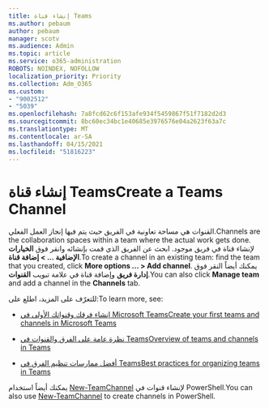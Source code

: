 ```yaml
---
title: إنشاء قناة Teams
ms.author: pebaum
author: pebaum
manager: scotv
ms.audience: Admin
ms.topic: article
ms.service: o365-administration
ROBOTS: NOINDEX, NOFOLLOW
localization_priority: Priority
ms.collection: Adm_O365
ms.custom:
- "9002512"
- "5039"
ms.openlocfilehash: 7a8fcd62c6f153afe934f5459867f51f7182d2d3
ms.sourcegitcommit: 8bc60ec34bc1e40685e3976576e04a2623f63a7c
ms.translationtype: MT
ms.contentlocale: ar-SA
ms.lasthandoff: 04/15/2021
ms.locfileid: "51816223"
---
```

# <a name="create-a-teams-channel"></a><span data-ttu-id="b57c3-102">إنشاء قناة Teams</span><span class="sxs-lookup"><span data-stu-id="b57c3-102">Create a Teams Channel</span></span>

<span data-ttu-id="b57c3-103">القنوات هي مساحة تعاونية في الفريق حيث يتم فيها إنجاز العمل الفعلي.</span><span class="sxs-lookup"><span data-stu-id="b57c3-103">Channels are the collaboration spaces within a team where the actual work gets done.</span></span> <span data-ttu-id="b57c3-104">لإنشاء قناة في فريق موجود. ابحث عن الفريق الذي قمت بإنشائه وانقر فوق **الخيارات الإضافية ... > إضافة قناة**.</span><span class="sxs-lookup"><span data-stu-id="b57c3-104">To create a channel in an existing team: find the team that you created, click **More options ... > Add channel**.</span></span> <span data-ttu-id="b57c3-105">يمكنك أيضاً النقر فوق **إدارة فريق** وإضافة قناة في علامة تبويب **القنوات**.</span><span class="sxs-lookup"><span data-stu-id="b57c3-105">You can also click **Manage team** and add a channel in the **Channels** tab.</span></span>

<span data-ttu-id="b57c3-106">للتعرّف على المزيد، اطلع على:</span><span class="sxs-lookup"><span data-stu-id="b57c3-106">To learn more, see:</span></span>

- [<span data-ttu-id="b57c3-107">إنشاء فرقك وقنواتك الأولى في Microsoft Teams</span><span class="sxs-lookup"><span data-stu-id="b57c3-107">Create your first teams and channels in Microsoft Teams</span></span>](https://docs.microsoft.com/MicrosoftTeams/get-started-with-teams-create-your-first-teams-and-channels)

- [<span data-ttu-id="b57c3-108">نظرة عامة على الفرق والقنوات في Teams</span><span class="sxs-lookup"><span data-stu-id="b57c3-108">Overview of teams and channels in Teams</span></span>](https://docs.microsoft.com/microsoftteams/teams-channels-overview)

- [<span data-ttu-id="b57c3-109">أفضل ممارسات تنظيم الفرق في Teams</span><span class="sxs-lookup"><span data-stu-id="b57c3-109">Best practices for organizing teams in Teams</span></span>](https://docs.microsoft.com/MicrosoftTeams/best-practices-organizing)

<span data-ttu-id="b57c3-110">يمكنك أيضاً استخدام [New-TeamChannel](https://docs.microsoft.com/powershell/module/teams/new-teamchannel?view=teams-ps) لإنشاء قنوات في PowerShell.</span><span class="sxs-lookup"><span data-stu-id="b57c3-110">You can also use [New-TeamChannel](https://docs.microsoft.com/powershell/module/teams/new-teamchannel?view=teams-ps) to create channels in PowerShell.</span></span> 
